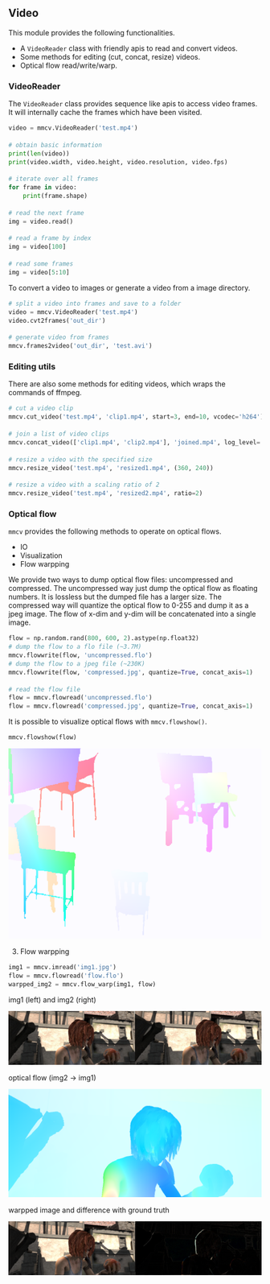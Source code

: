 ## Video

This module provides the following functionalities.

- A `VideoReader` class with friendly apis to read and convert videos.
- Some methods for editing (cut, concat, resize) videos.
- Optical flow read/write/warp.


### VideoReader

The `VideoReader` class provides sequence like apis to access video frames.
It will internally cache the frames which have been visited.

```python
video = mmcv.VideoReader('test.mp4')

# obtain basic information
print(len(video))
print(video.width, video.height, video.resolution, video.fps)

# iterate over all frames
for frame in video:
    print(frame.shape)

# read the next frame
img = video.read()

# read a frame by index
img = video[100]

# read some frames
img = video[5:10]
```

To convert a video to images or generate a video from a image directory.

```python
# split a video into frames and save to a folder
video = mmcv.VideoReader('test.mp4')
video.cvt2frames('out_dir')

# generate video from frames
mmcv.frames2video('out_dir', 'test.avi')
```

### Editing utils

There are also some methods for editing videos, which wraps the commands of ffmpeg.

```python
# cut a video clip
mmcv.cut_video('test.mp4', 'clip1.mp4', start=3, end=10, vcodec='h264')

# join a list of video clips
mmcv.concat_video(['clip1.mp4', 'clip2.mp4'], 'joined.mp4', log_level='quiet')

# resize a video with the specified size
mmcv.resize_video('test.mp4', 'resized1.mp4', (360, 240))

# resize a video with a scaling ratio of 2
mmcv.resize_video('test.mp4', 'resized2.mp4', ratio=2)
```

### Optical flow

`mmcv` provides the following methods to operate on optical flows.

- IO
- Visualization
- Flow warpping

We provide two ways to dump optical flow files: uncompressed and compressed.
The uncompressed way just dump the optical flow as floating numbers. It is
lossless but the dumped file has a larger size.
The compressed way will quantize the optical flow to 0-255 and dump it as a
jpeg image. The flow of x-dim and y-dim will be concatenated into a single image.

```python
flow = np.random.rand(800, 600, 2).astype(np.float32)
# dump the flow to a flo file (~3.7M)
mmcv.flowwrite(flow, 'uncompressed.flo')
# dump the flow to a jpeg file (~230K)
mmcv.flowwrite(flow, 'compressed.jpg', quantize=True, concat_axis=1)

# read the flow file
flow = mmcv.flowread('uncompressed.flo')
flow = mmcv.flowread('compressed.jpg', quantize=True, concat_axis=1)
```

It is possible to visualize optical flows with `mmcv.flowshow()`.

```python
mmcv.flowshow(flow)
```

![progress](_static/flow_visualization.png)

3. Flow warpping

```python
img1 = mmcv.imread('img1.jpg')
flow = mmcv.flowread('flow.flo')
warpped_img2 = mmcv.flow_warp(img1, flow)
```

img1 (left) and img2 (right)

![raw images](_static/flow_raw_images.png)

optical flow (img2 -> img1)

![optical flow](_static/flow_img2toimg1.png)

warpped image and difference with ground truth

![warpped image](_static/flow_warp_diff.png)